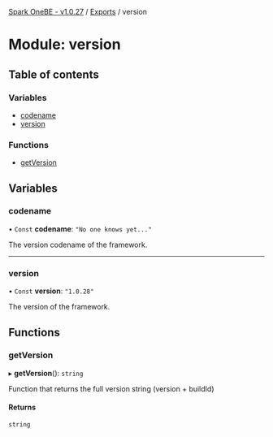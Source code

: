 [Spark OneBE - v1.0.27](../README.md) / [Exports](../modules.md) / version

# Module: version

## Table of contents

### Variables

- [codename](version.md#codename)
- [version](version.md#version)

### Functions

- [getVersion](version.md#getversion)

## Variables

### codename

• `Const` **codename**: ``"No one knows yet..."``

The version codename of the framework.

___

### version

• `Const` **version**: ``"1.0.28"``

The version of the framework.

## Functions

### getVersion

▸ **getVersion**(): `string`

Function that returns the full version string (version + buildId)

#### Returns

`string`
